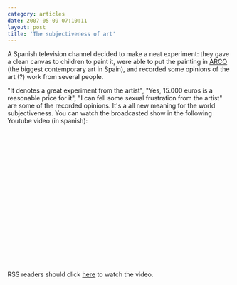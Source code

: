 ```yaml
---
category: articles
date: 2007-05-09 07:10:11
layout: post
title: 'The subjectiveness of art'
---
```


<p>A Spanish television channel decided to make a neat experiment: they gave a clean canvas to children to paint it, were able to put the painting in <a href="http://www.ifema.es/ferias/arco/default.html">ARCO</a> (the biggest contemporary art in Spain), and recorded some opinions of the art (?) work from several people.</p>

<p>"It denotes a great experiment from the artist", "Yes, 15.000 euros is a reasonable price for it", "I can fell some sexual frustration from the artist" are some of the recorded opinions. It's a all new meaning for the world subjectiveness. You can watch the broadcasted show in the following Youtube video (in spanish):</p>

<iframe title="The subjectiveness of art" width="480" height="300" data-src="//www.youtube.com/embed/Pj4MVtoNWZc" frameborder="0" allowfullscreen></iframe>

<p>RSS readers should click <a href="//joaobordalo.com/articles/2007/05/09/the-subjectiveness-of-art">here</a> to watch the video.</p>
